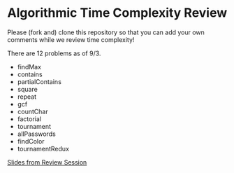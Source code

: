 # Algorithmic Time Complexity Review 
Please (fork and) clone this repository so that you can add your own comments while we review time complexity! 

There are 12 problems as of 9/3. 

- findMax
- contains
- partialContains
- square
- repeat
- gcf
- countChar
- factorial
- tournament
- allPasswords
- findColor
- tournamentRedux

[Slides from Review Session](http://slides.com/bethjohnson/algorithmic-complexityreview-3-4-5/)
